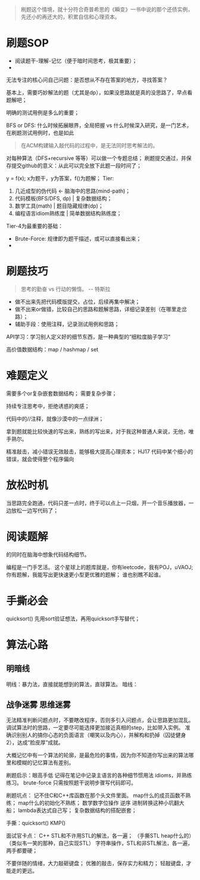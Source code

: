 
> 刷题这个情境，就十分符合奇普希思的《瞬变》一书中说的那个还债实例，先还小的再还大的，积累自信和心理资本。

# 刷题SOP

* 阅读题干-理解-记忆（便于暗时间思考，极其重要）；
* 

无法专注的核心问自己问题：是否想从不存在答案的地方，寻找答案？

基本上，需要巧妙解法的题（尤其是dp），如果没思路就是真的没思路了，早点看题解吧；

明确的测试用例是多么的重要；

BFS or DFS: 什么时候拓展眼界，全局把握 vs 什么时候深入研究，是一门艺术，在刷题测试用例时，也是如此

> 在ACM构建输入敲代码的过程中，是无法同时思考解法的。

对每种算法（DFS+recursive 等等）可以做一个专题总结；
刷题提交通过，并保存提交github的意义：从此可以完全放下此题一段时间了；

y = f(x);  x为题干，y为答案，f()为题解；
Tier: 
1. 几近成型的伪代码 <- 脑海中的思路(mind-path)；
2. 代码模板(BFS/DFS, dp) | 复杂数据结构；
3. 数学工具(math) | 题目隐藏规律(dp)；
4. 编程语言idiom熟练度 | 简单数据结构熟练度；

Tier-4为最重要的基础：
* Brute-Force: 规律即为题干描述，或可以直接看出来；
* 

# 刷题技巧

> 思考的勤奋 vs 行动的懒惰。   -- 特斯拉

* 做不出来先把代码模版提交，占位，后续再集中解决；
* 做不出来or做错，比较自己的思路和题解思路，详细记录差别（在哪里走岔路）；
* 辅助手段：使用注释，记录测试用例和思路；


API学习：学习别人定义好的细节东西，是一种典型的“细粒度脑子学习“

高价值数据结构：map / hashmap / set
# 难题定义

需要多个or复杂嵌套数据结构；
需要复杂步骤；

持续专注思考中，拒绝诱惑的爽感；

代码中的//注释，就像沙漠中的一点绿洲；

拿到题就能比较快速的写出来，熟练的写出来，对于我这种普通人来说，无他，唯手熟尔。

精准敲击，减小错误无效敲击，能够极大提高心理资本；
HJ17 代码中某个细小的错误，就会使得整个程序偏向
# 放松时机

当思路完全跑通，代码只差一点时，终于可以点上一只烟，开一个音乐播放器，一边放松一边写代码了；

# 阅读题解

的同时在脑海中想象代码结构细节。

编程是一门手艺活。
这个星球上的题库就是，你有leetcode，我有POJ，uVAOJ;
你有题解，我能写出更快速更小型更优雅的题解；
谁也别瞧不起谁。
# 手撕必会
quicksort()
先用sort验证想法，再用quicksort手写替代；
# 算法心路

## 明暗线

明线：暴力法，直接就能想到的算法，直球算法。
暗线：

## 战争迷雾 思维迷雾


无法精准判断问题点时，不要瞎改程序，否则多引入问题点，会让思路更加混乱。
调试算法时的思路，一定要尽可能选择更加接近真相的step，比如带入实例。
准确识别别人的搞你心态的负面语言（嘲笑以及内心），并解构和扔掉（囚徒健身2），达成“脸皮厚”成就。

大概记忆中有一个算法的轮廓，是最危险的事情，因为你不知道你写出来的算法哪里和模糊的记忆算法有差别。

刷题启示：眼高手低
记得在笔记中记录主语言的各种细节惯用法 idioms，并熟练练习。
brute-force 只需按照题干说明步骤写代码即可。

刷题坑点：
记不住C和C++库函数在那个头文件里面。
map什么的成员函数不熟练；
map什么的初始化不熟练；
数学数字位操作 逆序 进制转换这种小坑翻大船；
lambda表达式自己写；
复杂数据结构的搭配嵌套；

手撕：quicksort() KMP()

面试官卡点：
C++ STL和不许用STL的解法，各一遍；
（手撕STL heap什么的）（类似韦一笑的那种，自己实现STL）
字符串操作，STL和非STL解法，各一遍，两手都要硬；

不要伴随的情绪，大力敲砸键盘；
优雅的敲击，保存实力和精力；
轻敲键盘，才能走的更远。